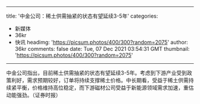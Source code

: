 
---
title: '中金公司：稀土供需抽紧的状态有望延续3-5年'
categories: 
 - 新媒体
 - 36kr
 - 快讯
headimg: 'https://picsum.photos/400/300?random=2075'
author: 36kr
comments: false
date: Tue, 07 Dec 2021 03:54:31 GMT
thumbnail: 'https://picsum.photos/400/300?random=2075'
---

<div>   
中金公司指出，目前稀土供需抽紧的状态有望延续3-5年。考虑到下游产业受到政策利好，需求预期较好，订单将持续支撑稀土价格。中长期看，受益于稀土供需持续紧平衡，价格维持高位稳定，而下游磁材公司受益于新能源领域需求加速，重估动能强劲。（证券时报）  
</div>
            